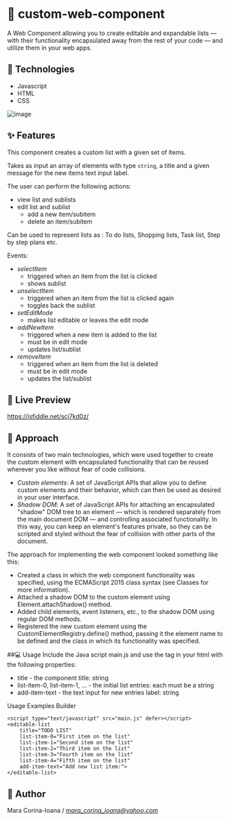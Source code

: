 # 📝 custom-web-component
A Web Component allowing you to create editable and expandable lists — with their functionality encapsulated away from the rest of your code — and utilize them in your web apps.

## 🚀 Technologies

- Javascript
- HTML
- CSS

![image](https://user-images.githubusercontent.com/49560400/123251969-6ebe3500-d4f4-11eb-8d6e-7ac98a7c85c9.png)


## ✨ Features

This component creates a custom list with a given set of items.

Takes as input an array of elements with type `string`, a title and a given message for the new items text input label.

The user can perform the following actions:
- view list and sublists
- edit list and sublist
  - add a new item/subitem
  - delete an item/subitem

Can be used to represent lists as : To do lists, Shopping lists, Task list, Step by step plans etc.

Events:
- *selectItem*
  - triggered when an item from the list is clicked
  - shows sublist
- *unselectItem*
  - triggered when an item from the list is clicked again
  - toggles back the sublist
- *setEditMode*
  - makes list editable or leaves the edit mode
- *addNewItem*
  - triggered when a new item is added to the list
  - must be in edit mode
  - updates list/sublist
- *removeItem*
  - triggered when an item from the list is deleted
  - must be in edit mode
  - updates the list/sublist

## 🌈 Live Preview
https://jsfiddle.net/scj7kd0z/

## 🔑 Approach
It consists of two main technologies, which were used together to create the custom element with encapsulated functionality that can be reused wherever you like without fear of code collisions.
- *Custom elements*: A set of JavaScript APIs that allow you to define custom elements and their behavior, which can then be used as desired in your user interface.
- *Shadow DOM*: A set of JavaScript APIs for attaching an encapsulated "shadow" DOM tree to an element — which is rendered separately from the main document DOM — and controlling associated functionality. In this way, you can keep an element's features private, so they can be scripted and styled without the fear of collision with other parts of the document.

The approach for implementing the web component looked something like this:

- Created a class in which the web component functionality was specified, using the ECMAScript 2015 class syntax (see Classes for more information). 
- Attached a shadow DOM to the custom element using Element.attachShadow() method.
- Added child elements, event listeners, etc., to the shadow DOM using regular DOM methods.
- Registered the new custom element using the CustomElementRegistry.define() method, passing it the element name to be defined and the class in which its functionality was specified.

##💻 Usage
Include the Java script main.js and use the tag <editable-list> in your html with the following properties:

- title - the component title: string
- list-item-0, list-item-1, ... - the initial list entries: each must be a string
- add-item-text - the text input for new entries label: string

Usage Examples
Builder

    <script type="text/javascript" src="main.js" defer></script>
    <editable-list
        title="TODO LIST"
        list-item-0="First item on the list"
        list-item-1="Second item on the list"
        list-item-2="Third item on the list"
        list-item-3="Fourth item on the list"
        list-item-4="Fifth item on the list"
        add-item-text="Add new list item:">
    </editable-list>

## 👤 Author

Mara Corina-Ioana
/ *mara_corina_ioana@yahoo.com*
